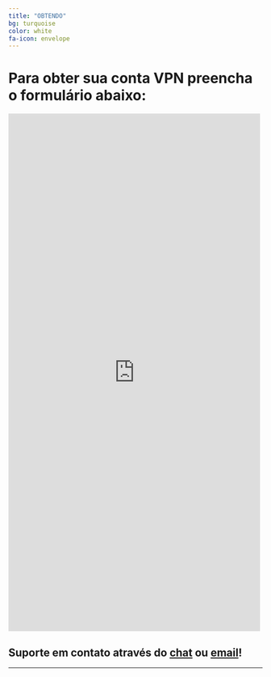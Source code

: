 ```yaml
---
title: "OBTENDO"
bg: turquoise
color: white
fa-icon: envelope
---
```


# Para obter sua conta VPN preencha o formulário abaixo:

<iframe frameborder="0" style="height:1024px;width:99%;border:none;" src='https://forms.zohopublic.com/wado/form/FormulrioparaobtersuacontaVPN/formperma/3tCdPPTHKUeqplQS03E0Fg_aQZBMEdQARMONJAT7eVw'></iframe>

## Suporte em contato através do [chat](https://t.me/wallisonalves) ou [email](mailto:wallisonalvesvesdeoliveira@zoho.com)!

-------------------------

